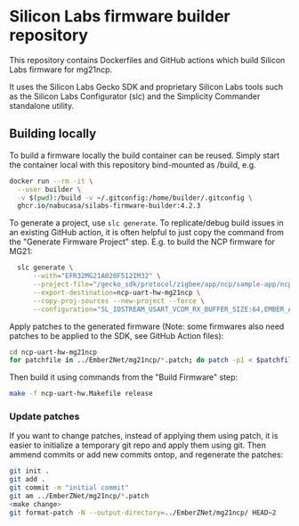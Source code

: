 # Silicon Labs firmware builder repository

This repository contains Dockerfiles and GitHub actions which build Silicon Labs
firmware for mg21ncp.

It uses the Silicon Labs Gecko SDK and proprietary Silicon Labs tools such as
the Silicon Labs Configurator (slc) and the Simplicity Commander standalone
utility.

## Building locally

To build a firmware locally the build container can be reused. Simply start the
container local with this repository bind-mounted as /build, e.g.

```sh
docker run --rm -it \
  --user builder \
  -v $(pwd):/build -v ~/.gitconfig:/home/builder/.gitconfig \
  ghcr.io/nabucasa/silabs-firmware-builder:4.2.3
```

To generate a project, use `slc generate`. To replicate/debug build issues in
an existing GitHub action, it is often helpful to just copy the command from
the "Generate Firmware Project" step. E.g. to build the NCP firmware
for MG21:

```sh
  slc generate \
      --with="EFR32MG21A020F512IM32" \
      --project-file="/gecko_sdk/protocol/zigbee/app/ncp/sample-app/ncp-uart-hw/ncp-uart-hw.slcp" \
      --export-destination=ncp-uart-hw-mg21ncp \
      --copy-proj-sources --new-project --force \
      --configuration="SL_IOSTREAM_USART_VCOM_RX_BUFFER_SIZE:64,EMBER_APS_UNICAST_MESSAGE_COUNT:20,EMBER_NEIGHBOR_TABLE_SIZE:26,EMBER_SOURCE_ROUTE_TABLE_SIZE:200,"
```

Apply patches to the generated firmware (Note: some firmwares also need patches
to be applied to the SDK, see GitHub Action files):

```sh
cd ncp-uart-hw-mg21ncp
for patchfile in ../EmberZNet/mg21ncp/*.patch; do patch -p1 < $patchfile; done
```

Then build it using commands from the "Build Firmware" step:

```sh
make -f ncp-uart-hw.Makefile release
```

### Update patches

If you want to change patches, instead of applying them using patch, it is
easier to initialize a temporary git repo and apply them using git. Then ammend
commits or add new commits ontop, and regenerate the patches:

```sh
git init .
git add .
git commit -m "initial commit"
git am ../EmberZNet/mg21ncp/*.patch 
<make change>
git format-patch -N --output-directory=../EmberZNet/mg21ncp/ HEAD~2
```